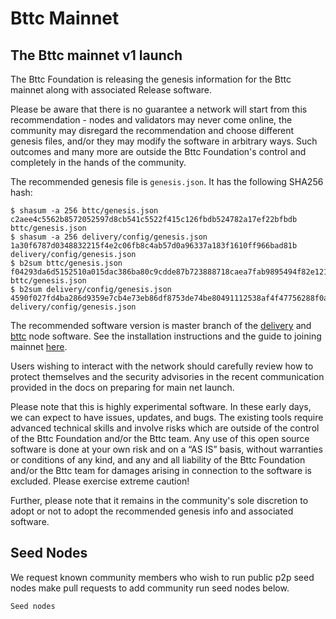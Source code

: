 # Bttc Mainnet

## The Bttc mainnet v1 launch

The Bttc Foundation is releasing the genesis information for the Bttc mainnet along with associated Release software.

Please be aware that there is no guarantee a network will start from this recommendation - nodes and validators may never come online, the community may disregard the recommendation and choose different genesis files, and/or they may modify the software in arbitrary ways. Such outcomes and many more are outside the Bttc Foundation's control and completely in the hands of the community.

The recommended genesis file is `genesis.json`. It has the following SHA256 hash:

```
$ shasum -a 256 bttc/genesis.json 
c2aee4c5562b8572052597d8cb541c5522f415c126fbdb524782a17ef22bfbdb  bttc/genesis.json
$ shasum -a 256 delivery/config/genesis.json
1a30f6787d0348832215f4e2c06fb8c4ab57d0a96337a183f1610ff966bad81b  delivery/config/genesis.json
$ b2sum bttc/genesis.json 
f04293da6d5152510a015dac386ba80c9cdde87b723888718caea7fab9895494f82e121cb550db041038eb7102fbe4282238536cc38e0e6d79e6a9f85167ed21  bttc/genesis.json
$ b2sum delivery/config/genesis.json
4590f027fd4ba286d9359e7cb4e73eb86df8753de74be80491112538af4f47756288f0af38efb23bfaabe291066ba98b2cb839396bf1d2b1d7211648947bb3d5  delivery/config/genesis.json
```


The recommended software version is master branch of the [delivery](https://github.com/bttcprotocol/delivery) and [bttc](https://github.com/bttcprotocol/bttc) node software. See the installation instructions and the guide to joining mainnet [here](https://doc.bittorrentchain.io/v1/doc/node.html).

Users wishing to interact with the network should carefully review how to protect themselves and the security advisories in the recent communication provided in the docs on preparing for main net launch.

Please note that this is highly experimental software. In these early days, we can expect to have issues, updates, and bugs. The existing tools require advanced technical skills and involve risks which are outside of the control of the Bttc Foundation and/or the Bttc team. Any use of this open source software is done at your own risk and on a “AS IS” basis, without warranties or conditions of any kind, and any and all liability of the Bttc Foundation and/or the Bttc team for damages arising in connection to the software is excluded. Please exercise extreme caution!

Further, please note that it remains in the community's sole discretion to adopt or not to adopt the recommended genesis info and associated software. 

## Seed Nodes
We request known community members who wish to run public p2p seed nodes make pull requests to add community run seed nodes below.

```
Seed nodes
```
